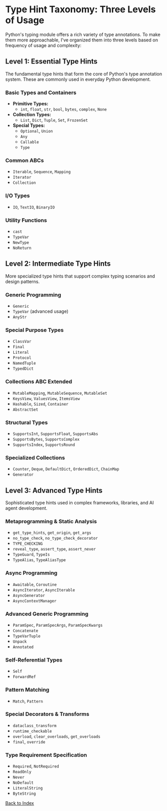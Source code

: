 # Type Hint Taxonomy: Three Levels of Usage

Python's typing module offers a rich variety of type annotations. To make them more approachable, I've organized them into three levels based on frequency of usage and complexity:

## Level 1: Essential Type Hints

The fundamental type hints that form the core of Python's type annotation system. These are commonly used in everyday Python development.

### Basic Types and Containers
- **Primitive Types:**
  - `int`, `float`, `str`, `bool`, `bytes`, `complex`, `None`
- **Collection Types:**
  - `List`, `Dict`, `Tuple`, `Set`, `FrozenSet`
- **Special Types:**
  - `Optional`, `Union`
  - `Any`
  - `Callable`
  - `Type`

### Common ABCs
- `Iterable`, `Sequence`, `Mapping`
- `Iterator`
- `Collection`

### I/O Types
- `IO`, `TextIO`, `BinaryIO`

### Utility Functions
- `cast`
- `TypeVar`
- `NewType`
- `NoReturn`

## Level 2: Intermediate Type Hints

More specialized type hints that support complex typing scenarios and design patterns.

### Generic Programming
- `Generic`
- `TypeVar` (advanced usage)
- `AnyStr`

### Special Purpose Types
- `ClassVar`
- `Final`
- `Literal`
- `Protocol`
- `NamedTuple`
- `TypedDict`

### Collections ABC Extended
- `MutableMapping`, `MutableSequence`, `MutableSet`
- `KeysView`, `ValuesView`, `ItemsView`
- `Hashable`, `Sized`, `Container`
- `AbstractSet`

### Structural Types
- `SupportsInt`, `SupportsFloat`, `SupportsAbs`
- `SupportsBytes`, `SupportsComplex`
- `SupportsIndex`, `SupportsRound`

### Specialized Collections
- `Counter`, `Deque`, `DefaultDict`, `OrderedDict`, `ChainMap`
- `Generator`

## Level 3: Advanced Type Hints

Sophisticated type hints used in complex frameworks, libraries, and AI agent development.

### Metaprogramming & Static Analysis
- `get_type_hints`, `get_origin`, `get_args`
- `no_type_check`, `no_type_check_decorator`
- `TYPE_CHECKING`
- `reveal_type`, `assert_type`, `assert_never`
- `TypeGuard`, `TypeIs`
- `TypeAlias`, `TypeAliasType`

### Async Programming
- `Awaitable`, `Coroutine`
- `AsyncIterator`, `AsyncIterable`
- `AsyncGenerator`
- `AsyncContextManager`

### Advanced Generic Programming
- `ParamSpec`, `ParamSpecArgs`, `ParamSpecKwargs`
- `Concatenate`
- `TypeVarTuple`
- `Unpack`
- `Annotated`

### Self-Referential Types
- `Self`
- `ForwardRef`

### Pattern Matching
- `Match`, `Pattern`

### Special Decorators & Transforms
- `dataclass_transform`
- `runtime_checkable`
- `overload`, `clear_overloads`, `get_overloads`
- `final`, `override`

### Type Requirement Specification
- `Required`, `NotRequired`
- `ReadOnly`
- `Never`
- `NoDefault`
- `LiteralString`
- `ByteString`


[Back to Index](../README.md)
